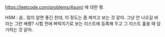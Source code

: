 https://leetcode.com/problems/4sum/ 에 대한 평.

HSM : 음.. 많이 알면 좋긴 한데, 이 정도는 좀 제끼고 보는 것 같아. 그냥 안 나오길 바라는 그런 배짱? 시험 전에 벼락치기로 보는 리스트에 등록해 두고 그 리스트 훑을 때 암기하는 것 같아.